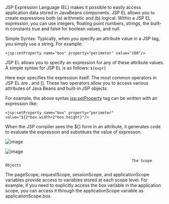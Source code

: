 JSP Expression Language (EL) makes it possible to easily access application data stored in JavaBeans components. JSP EL allows you to create expressions both (a) arithmetic
and (b) logical. Within a JSP EL expression, you can use integers, floating point numbers, strings, the built-in constants true and false for boolean values, and null.

Simple Syntax: Typically, when you specify an attribute value in a JSP tag, you simply use a string. For example:

``` <jsp:setProperty name="box" property="perimeter" value="100"/> ```

JSP EL allows you to specify an expression for any of these attribute values. 
A simple syntax for JSP EL is as follows:  ``` ${expr} ```

Here expr specifies the expression itself. The most common operators in JSP EL are . and []. These two operators allow you to access various attributes of Java Beans and built-in JSP objects.

For example, the above syntax <jsp:setProperty> tag can be written with an expression 
like:

``` <jsp:setProperty name="box" property="perimeter"  value="${2*box.width+2*box.height}"/> ```

When the JSP compiler sees the ${} form in an attribute, it generates code to evaluate the expression and substitues the value of expresson.

![image](https://github.com/shardapatil/Sharda/assets/53011896/b4914945-94b0-456c-b4ef-a1dc45cde5d3)

![image](https://github.com/shardapatil/Sharda/assets/53011896/a139d510-e46b-4278-a33e-26744d290825)


                                                            The Scope Objects
                                                            
The pageScope, requestScope, sessionScope, and applicationScope variables provide access to variables stored at each scope level.
For example, if you need to explicitly access the box variable in the application scope, you can access it through the applicationScope variable as applicationScope.box.

